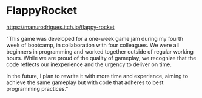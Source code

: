 # FlappyRocket
https://manurodrigues.itch.io/flappy-rocket

"This game was developed for a one-week game jam during my fourth week of bootcamp, in collaboration with four colleagues. We were all beginners in programming and worked together outside of regular working hours. While we are proud of the quality of gameplay, we recognize that the code reflects our inexperience and the urgency to deliver on time.

In the future, I plan to rewrite it with more time and experience, aiming to achieve the same gameplay but with code that adheres to best programming practices."
